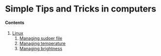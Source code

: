 # Simple Tips and Tricks in computers
#### Contents
1. [Linux](linux/)
    1. [Managing sudoer file](linux/sudo.md)
    2. [Managing temperature](linux/temperature.md)
    3. [Managing brightness](linux/brightness.md)
